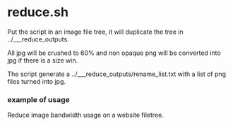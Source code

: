 # reduce.sh
Put the script in an image file tree, it will duplicate the tree in ../___reduce_outputs.

All jpg will be crushed to 60% and non opaque png will be converted into jpg if there is a size win.

The script generate a ../___reduce_outputs/rename_list.txt with a list of png files turned into jpg.

### example of usage
Reduce image bandwidth usage on a website filetree.
